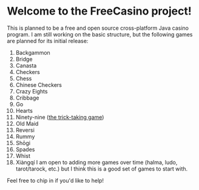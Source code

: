 # Welcome to the FreeCasino project!
This is planned to be a free and open source cross-platform Java casino program. I am still working on the basic structure, but the following games are planned for its initial release:
1. Backgammon
2. Bridge
3. Canasta
4. Checkers
5. Chess
6. Chinese Checkers
7. Crazy Eights
8. Cribbage
9. Go
10. Hearts
11. Ninety-nine ([the trick-taking game](http://www.parlettgames.uk/oricards/ninety9.html))
12. Old Maid
13. Reversi
14. Rummy
15. Shōgi
16. Spades
17. Whist
18. Xiàngqí
I am open to adding more games over time (halma, ludo, tarot/tarock, etc.) but I think this is a good set of games to start with.

Feel free to chip in if you'd like to help!
